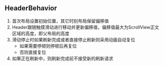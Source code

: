 ## HeaderBehavior
1. 首次布局设置初始位置，其它时刻布局保留偏移值
2. Header跟随触摸滑动进行移动并更新偏移值，偏移值最大为ScrollView正文区域的高度，即父布局的高度
3. 滑动停止时如果刷新完成或者直接停止刷新则采用动画自动复位
    + 如果需要停顿则停顿后再复位
    + 否则直接复位
4. 如果正在刷新中，则刷新完成前不接受新的刷新请求
